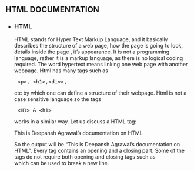 <h2>HTML DOCUMENTATION</h2>
<ul type="square">
<li>
<h3>HTML</h3>
<p>
HTML stands for Hyper Text Markup Language, and it basically describes the structure of a web page, how the page is going to look, details inside the page , it’s appearance. 
It is not a programming language, rather it is a markup language, as there is no logical coding required. The word hypertext means linking one web page with another webpage.
Html has many tags such as<xmp> <p>, <h1>,<div>,</xmp> etc by which one can define a structure of their webpage. Html is not a case sensitive language so the tags<xmp> <H1> & <h1> </xmp>works in a similar way.
Let us discuss a HTML tag:
<p> This is Deepansh Agrawal’s documentation on HTML </p>
So the output will be “This is Deepansh Agrawal’s documentation on HTML”.
Every tag contains an opening and a closing part. Some of the tags do not require both opening and closing tags such as </br> which can be used to break a new line.

</p>
</li>
</ul>